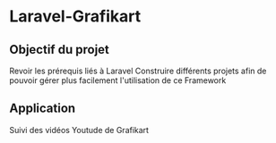 # Laravel-Grafikart

## Objectif du projet
Revoir les prérequis liés à Laravel
Construire différents projets afin de pouvoir gérer plus facilement l'utilisation de ce Framework

## Application
Suivi des vidéos Youtude de Grafikart